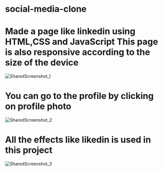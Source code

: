 # social-media-clone
 # Made a page like linkedin using HTML,CSS and JavaScript This page is also responsive according to the size of the device
![SharedScreenshot_1](https://github.com/Sumedh5798/social-media-cone/assets/142483238/0d9395a5-46f9-4132-aa3e-a1be25a8f962)
# You can go to the profile by clicking on profile photo
![SharedScreenshot_2](https://github.com/Sumedh5798/social-media-cone/assets/142483238/5aeb0c3b-c997-4d65-b012-c37753c8c657)
# All the effects like likedin is used in this project
![SharedScreenshot_3](https://github.com/Sumedh5798/social-media-cone/assets/142483238/d94ed284-6633-424e-abe4-d790771cf154)
